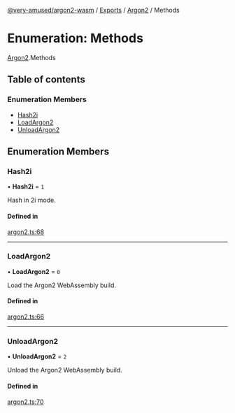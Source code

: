 [@very-amused/argon2-wasm](../README.md) / [Exports](../modules.md) / [Argon2](../modules/Argon2.md) / Methods

# Enumeration: Methods

[Argon2](../modules/Argon2.md).Methods

## Table of contents

### Enumeration Members

- [Hash2i](Argon2.Methods.md#hash2i)
- [LoadArgon2](Argon2.Methods.md#loadargon2)
- [UnloadArgon2](Argon2.Methods.md#unloadargon2)

## Enumeration Members

### Hash2i

• **Hash2i** = ``1``

Hash in 2i mode.

#### Defined in

[argon2.ts:68](https://github.com/very-amused/argon2-wasm/blob/68f7017/src/argon2.ts#L68)

___

### LoadArgon2

• **LoadArgon2** = ``0``

Load the Argon2 WebAssembly build.

#### Defined in

[argon2.ts:66](https://github.com/very-amused/argon2-wasm/blob/68f7017/src/argon2.ts#L66)

___

### UnloadArgon2

• **UnloadArgon2** = ``2``

Unload the Argon2 WebAssembly build.

#### Defined in

[argon2.ts:70](https://github.com/very-amused/argon2-wasm/blob/68f7017/src/argon2.ts#L70)
